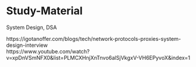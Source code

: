 # Study-Material

System Design, DSA
<div>https://igotanoffer.com/blogs/tech/network-protocols-proxies-system-design-interview</div>

<div>https://www.youtube.com/watch?v=xpDnVSmNFX0&list=PLMCXHnjXnTnvo6alSjVkgxV-VH6EPyvoX&index=1</div>
